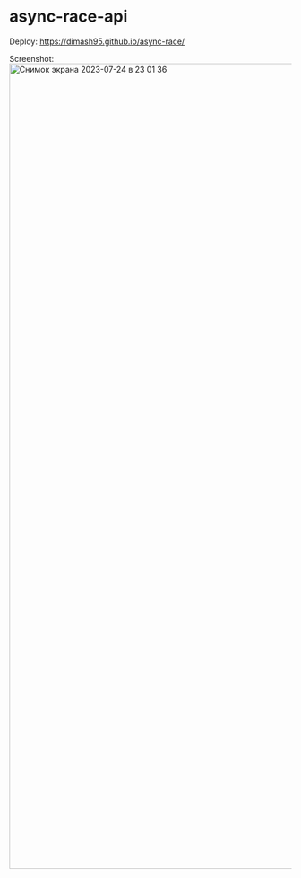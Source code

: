 # async-race-api

Deploy: https://dimash95.github.io/async-race/

Screenshot:
<img width="1437" alt="Снимок экрана 2023-07-24 в 23 01 36" src="https://github.com/Dimash95/async-race/assets/95445413/7a7cc7d0-59f9-4c99-bd75-6c0ab4be7c3c">
